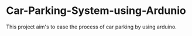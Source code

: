 # Car-Parking-System-using-Ardunio
This project aim's to ease the process of car parking by using arduino.
